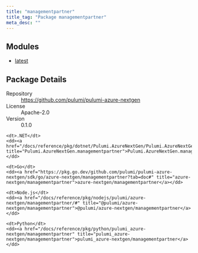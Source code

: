 ```yaml
---
title: "managementpartner"
title_tag: "Package managementpartner"
meta_desc: ""
---
```


<!-- WARNING: this file was generated by Pulumi Docs Generator. -->
<!-- Do not edit by hand unless you're certain you know what you are doing! -->



<h2 id="modules">Modules</h2>
<ul class="api">
    <li><a href="latest/" title="latest"><span class="symbol module"></span>latest</a></li>
</ul>

<h2 id="package-details">Package Details</h2>
<dl class="package-details">
	<dt>Repository</dt>
	<dd><a href="https://github.com/pulumi/pulumi-azure-nextgen">https://github.com/pulumi/pulumi-azure-nextgen</a></dd>
	<dt>License</dt>
	<dd>Apache-2.0</dd>
	<dt>Version</dt>
	<dd>0.1.0</dd>
</dl>



<dl class="tabular">

    <dt>.NET</dt>
    <dd><a href="/docs/reference/pkg/dotnet/Pulumi.AzureNextGen/Pulumi.AzureNextGen.managementpartner.html" title="Pulumi.AzureNextGen.managementpartner">Pulumi.AzureNextGen.managementpartner</a></dd>

    <dt>Go</dt>
    <dd><a href="https://pkg.go.dev/github.com/pulumi/pulumi-azure-nextgen/sdk/go/azure-nextgen/managementpartner?tab=doc#" title="azure-nextgen/managementpartner">azure-nextgen/managementpartner</a></dd>

    <dt>Node.js</dt>
    <dd><a href="/docs/reference/pkg/nodejs/pulumi/azure-nextgen/managementpartner/#" title="@pulumi/azure-nextgen/managementpartner">@pulumi/azure-nextgen/managementpartner</a></dd>

    <dt>Python</dt>
    <dd><a href="/docs/reference/pkg/python/pulumi_azure-nextgen/managementpartner" title="pulumi_azure-nextgen/managementpartner">pulumi_azure-nextgen/managementpartner</a></dd>

</dl>


